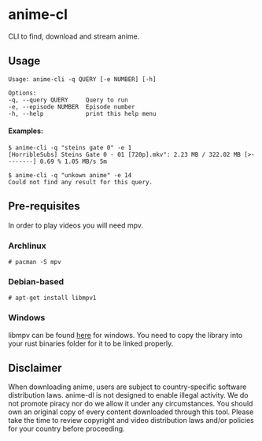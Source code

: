 # anime-cl 
CLI to find, download and stream anime.

## Usage
```
Usage: anime-cli -q QUERY [-e NUMBER] [-h]

Options:                               
-q, --query QUERY     Query to run
-e, --episode NUMBER  Episode number
-h, --help            print this help menu
```

#### Examples:
```
$ anime-cli -q "steins gate 0" -e 1
[HorribleSubs] Steins Gate 0 - 01 [720p].mkv": 2.23 MB / 322.02 MB [>--------] 0.69 % 1.05 MB/s 5m
```
```
$ anime-cli -q "unkown anime" -e 14
Could not find any result for this query.
```

## Pre-requisites
In order to play videos you will need mpv.

### Archlinux
```
# pacman -S mpv
```

### Debian-based
```
# apt-get install libmpv1
```

### Windows
libmpv can be found [here](https://mpv.srsfckn.biz/) for windows. You need to copy the library into your rust binaries folder for it to be linked properly.

## Disclaimer
When downloading anime, users are subject to country-specific software distribution laws. anime-dl is not designed to enable illegal activity. We do not promote piracy nor do we allow it under any circumstances. You should own an original copy of every content downloaded through this tool. Please take the time to review copyright and video distribution laws and/or policies for your country before proceeding.
